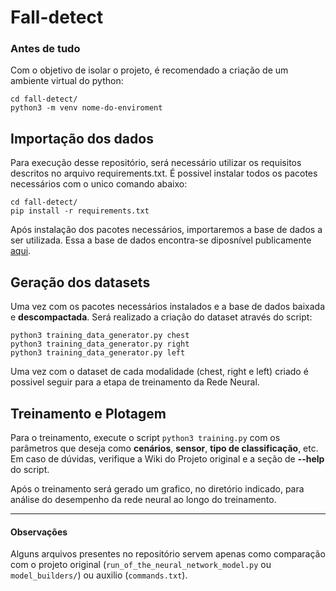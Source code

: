 # Fall-detect

### Antes de tudo
Com o objetivo de isolar o projeto, é recomendado a criação de um ambiente virtual do python:

```
cd fall-detect/
python3 -m venv nome-do-enviroment
```

## Importação dos dados

Para execução desse repositório, será necessário utilizar os requisitos descritos no arquivo requirements.txt. É possivel instalar todos os pacotes necessários com o unico comando abaixo:

```
cd fall-detect/
pip install -r requirements.txt
```

Após instalação dos pacotes necessários, importaremos a base de dados a ser utilizada. Essa a base de dados encontra-se diposnível publicamente [aqui]("https://zenodo.org/records/12760391"). 

## Geração dos datasets 

Uma vez com os pacotes necessários instalados e a base de dados baixada e **descompactada**. Será realizado a criação do dataset através do script:
```
python3 training_data_generator.py chest
python3 training_data_generator.py right
python3 training_data_generator.py left
```

Uma vez com o dataset de cada modalidade (chest, right e left) criado é possivel seguir para a etapa de treinamento da Rede Neural.

## Treinamento e Plotagem 
Para o treinamento, execute o script `python3 training.py` com os parâmetros que deseja como **cenários**, **sensor**, **tipo de classificação**, etc. Em caso de dúvidas, verifique a Wiki do Projeto original e a seção de **--help** do script.

Após o treinamento será gerado um grafico, no diretório indicado, para análise do desempenho da rede neural ao longo do treinamento. 

---

#### Observações
Alguns arquivos presentes no repositório servem apenas como comparação com o projeto original (`run_of_the_neural_network_model.py` ou `model_builders/`) ou auxilio (`commands.txt`).